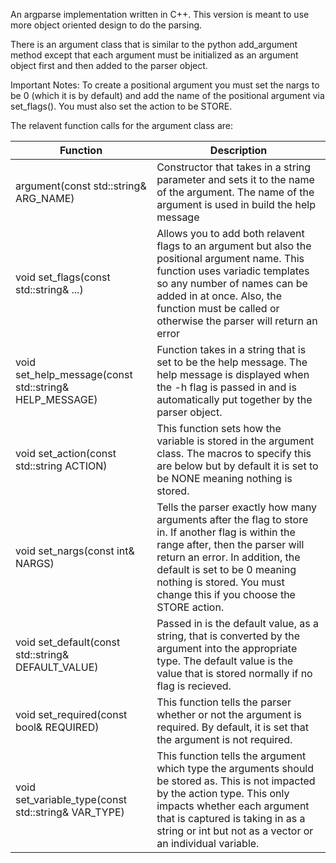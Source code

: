 An argparse implementation written in C++. This version is meant to use more object oriented design to do the parsing.


There is an argument class that is similar to the python add_argument method except that each argument must be initialized as an argument object first and then added to the parser object. 

Important Notes:
To create a positional argument you must set the nargs to be 0 (which it is by default) and add the name of the positional argument via set_flags(). You must also set the action to be STORE. 

The relavent function calls for the argument class are:

| Function | Description |
|------|------|
|argument(const std::string& ARG_NAME) | Constructor that takes in a string parameter and sets it to the name of the argument. The name of the argument is used in build the help message|
|void set_flags(const std::string& ...) | Allows you to add both relavent flags to an argument but also the positional argument name. This function uses variadic templates so any number of names can be added in at once. Also, the function must be called or otherwise the parser will return an error |
|void set_help_message(const std::string& HELP_MESSAGE) | Function takes in a string that is set to be the help message. The help message is displayed when the -h flag is passed in and is automatically put together by the parser object. |
|void set_action(const std::string ACTION)| This function sets how the variable is stored in the argument class. The macros to specify this are below but by default it is set to be NONE meaning nothing is stored.|
|void set_nargs(const int& NARGS)| Tells the parser exactly how many arguments after the flag to store in. If another flag is within the range after, then the parser will return an error. In addition, the default is set to be 0 meaning nothing is stored. You must change this if you choose the STORE action. |
|void set_default(const std::string& DEFAULT_VALUE)| Passed in is the default value, as a string, that is converted by the argument into the appropriate type. The default value is the value that is stored normally if no flag is recieved.|
|void set_required(const bool& REQUIRED)| This function tells the parser whether or not the argument is required. By default, it is set that the argument is not required.|
|void set_variable_type(const std::string& VAR_TYPE)| This function tells the argument which type the arguments should be stored as. This is not impacted by the action type. This only impacts whether each argument that is captured is taking in as a string or int but not as a vector or an individual variable.|



